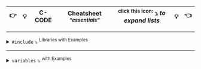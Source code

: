 <!-------------------------------------------------------- CHEAT SHEET -------------------------------------------------------->


|👉|💡| C-CODE | **Cheatsheet** *<sup>"essentials"</sub>* | <sup>**click this icon:</sup> [⤵](https://github.com/IxI-Enki/IxI-Enki/blob/main/.dev/documents/%5BC%5D%20Cheat%20Sheet.md)** ***to expand lists*** |💡|👈|  
| :-: | :-: | :-: |:-: | :-------------:  |:-:|:-: |   

---

<details><summary> <code>#include</code> ⤵ <sup>Libraries with Examples</sup></summary>
   <!----------------------------------------------------------------------------------->
   <details><summary> <code>&lt;stdio.h&gt;</code> ⤵ <sup>Bibliothek stellt Funktionen für Ein- und Ausgabe (Input/Output) zur Verfügung</sup> </summary>
     
   ### **Input/Output:**  
   - `printf`: Formatierte Ausgabe auf die Konsole  
   - `scanf`: Formatierte Eingabe von der Konsole  
   - `getchar`: Ein Zeichen von der Konsole einlesen  
   - `putchar`: Ein Zeichen auf die Konsole ausgeben  
   - `puts`: Eine Zeichenkette gefolgt von einem Zeilenumbruch ausgeben  
   - ❗ `gets` <sub>(**veraltet und unsicher**)</sub> <s> Eine Zeichenkette von der Konsole einlesen</s>  
   - `fgets`: Eine Zeichenkette von der Konsole einlesen (**sicherer als gets**)  

   ### **Dateioperationen:**   
   - `fopen`: Eine Datei öffnen  
   - `fclose`: Eine Datei schließen  
   - `fprintf`: Formatierte Ausgabe in eine Datei  
   - `fscanf`: Formatierte Eingabe von einer Datei  
   - `fgetc`: Ein Zeichen aus einer Datei lesen  
   - `fputc`: Ein Zeichen in eine Datei schreiben  
   - `fgets`: Eine Zeichenkette aus einer Datei lesen  
   - `fputs`: Eine Zeichenkette in eine Datei schreiben  

   ### **Datei-Positionierung:**  
   - `fseek`: Die Position in einer Datei setzen  
   - `ftell`: Die aktuelle Position in einer Datei abrufen  
   - `rewind`: Die Position in eine Datei auf den Anfang setzen  

   ### **Eingabe/Ausgabe mit Zeichenketten:**  
   - `sprintf`: Formatierte Ausgabe in eine Zeichenkette  
   - `sscanf`: Formatierte Eingabe von einer Zeichenkette  

   ### **Fehlerbehandlung:**  
   - `perror`: Eine Fehlermeldung ausgeben, basierend auf der zuletzt aufgetretenen Fehlermeldung  
   - `feof`: Überprüfen, ob das Ende einer Datei erreicht wurde  
   - `ferror`: Überprüfen, ob ein Fehler beim Lesen/Schreiben aufgetreten ist  

   ### **Flushing:**  
   - `fflush`: Buffer für eine Datei leeren  

   ### **Standard-Datei-Zeiger:**  
   - `stdin`: Standard-Eingabe (*Tastatur*)  
   - `stdout`: Standard-Ausgabe (*Bildschirm*)  
   - `stderr`: Standard-Fehlerausgabe (*Bildschirm*)  

   ❗*Dies ist ***keine*** vollständige Liste*  

   </details>
   
   <sub><sup>
   ---
   </sup></sub>
   <!----------------------------------------------------------------------------------->
   <details><summary> <code>&lt;string.h&gt;</code> ⤵ <sup> zur string-Bearbeitung:</sup> </summary>

   ### **Zeichenkettenmanipulation:**  
   - `strcpy`: Kopiert eine Zeichenkette  
   - `strncpy`: Kopiert eine bestimmte Anzahl von Zeichen einer Zeichenkette  
   - `strcat`: Hängt eine Zeichenkette an eine andere an  
   - `strncat`: Hängt eine bestimmte Anzahl von Zeichen einer Zeichenkette an eine andere an  
   - `strcmp`: Vergleicht zwei Zeichenketten  
   - `strncmp`: Vergleicht eine bestimmte Anzahl von Zeichen zweier Zeichenketten  
   - `strlen`: Gibt die Länge einer Zeichenkette zurück  

   ### **Zeichenkettenmanipulation (***ohne Nullzeichen***):**  
   - `strchr`: Sucht das erste Auftreten eines Zeichens in einer Zeichenkette  
   - `strrchr`: Sucht das letzte Auftreten eines Zeichens in einer Zeichenkette  
   - `strstr`: Sucht das erste Vorkommen einer Teilzeichenkette in einer Zeichenkette  
   - `strpbrk`: Sucht das erste Auftreten eines Zeichens aus einer Zeichenkette von Zeichen  
   - `strspn`: Gibt die Länge des Anfangs einer Zeichenkette zurück, die nur aus bestimmten Zeichen besteht  
   - `strcspn`: Gibt die Länge des Anfangs einer Zeichenkette zurück, die keine bestimmten Zeichen enthält  

   ### **Speichermanipulation:**  
   - `memcpy`: Kopiert einen Speicherbereich  
   - `memmove`: Kopiert einen Speicherbereich, auch wenn sich die Quelle und das Ziel überschneiden  
   - `memcmp`: Vergleicht zwei Speicherbereiche  
   - `memset`: Setzt einen Speicherbereich auf einen bestimmten Wert  

   ### **Zeichenkettenbearbeitung:**  
   - `strtok`: Teilt eine Zeichenkette in Token auf  

   ### **Zeilenumbrüche und Leerzeichen:**  
   - `isspace`: Überprüft, ob ein Zeichen ein Leerzeichen ist  
   - `isdigit`: Überprüft, ob ein Zeichen eine Ziffer ist  
   - `isalpha`: Überprüft, ob ein Zeichen ein Buchstabe ist  
   - `isalnum`: Überprüft, ob ein Zeichen eine Ziffer oder ein Buchstabe ist  

   ### **Konvertierung:**  
   - `atoi`: Konvertiert eine Zeichenkette in eine ganze Zahl  
   - `atol`: Konvertiert eine Zeichenkette in eine lange ganze Zahl  
   - `atof`: Konvertiert eine Zeichenkette in eine Gleitkommazahl  

   ❗*Verwende wenn möglich ***Safe-Strings-Bibliotheken*** ( `strncpy_s`, `strcpy_s`, `sprintf_s` **ETC**..) für sicherere Operationen*
   
   </details>
   
   <sub><sup>
   ---
   </sup></sub>
   <!----------------------------------------------------------------------------------->
   <details><summary> <code>&lt;stdlib.h&gt;</code> ⤵ <sup> allgemeine Operationen - Speicherverwaltung & systembezogenen Funktionen:</sup> </summary>

   ### **Speicherallokation und -freigabe:**  
   - `malloc`: Allokiert dynamischen Speicher  
   - `calloc`: Allokiert dynamischen Speicher und initialisiert alle Bytes auf 0  
   - `realloc`: Ändert die Größe eines zuvor mit `malloc` oder `calloc` allokierten Speicherblocks  
   - `free`: Gibt den durch `malloc`, `calloc` oder `realloc` allokierten Speicher frei  

   ### **Zufallszahlen:**  
   - `rand`: Generiert eine Pseudozufallszahl  
   - `srand`: Setzt den Startwert für den Zufallszahlengenerator  

   ### **Konvertierung von Zeichenketten zu Zahlen:**  
   - `atoi`: Konvertiert eine Zeichenkette in eine ganze Zahl (**integer**)  
   - `atol`: Konvertiert eine Zeichenkette in eine lange ganze Zahl (**long**)  
   - `atof`: Konvertiert eine Zeichenkette in eine Gleitkommazahl (**float**)  

   ### **Pseudozufallszahlengeneratoren:**  
   - `rand`: Generiert eine Pseudozufallszahl  
   - `srand`: Setzt den Startwert für den Zufallszahlengenerator  

   ### **Umgebungsvariablen:**  
   - `getenv`: Ruft den Wert einer Umgebungsvariable ab  

   ### **Prozesssteuerung:**  
   - `system`: Führt ein Systemkommando aus   

   ### **Exit-Funktion:**  
   - `exit`: Beendet das Programm  

   ### **Dynamische Speicherreservierung:**  
   - `abort`: Beendet das Programm unmittelbar mit einem Aufruf von `SIGABRT`  
   - `atexit`: Registriert Funktionen, die bei Programmbeendigung aufgerufen werden sollen  
   - `exit`: Beendet das Programm  
   - `getenv`: Ruft den Wert einer Umgebungsvariable ab  
   - `system`: Führt ein Systemkommando aus  

   ❗*Unsachgemäße Verwendung **kann zu Speicherlecks** oder anderen **schwerwiegenden Problemen** führen*  
   
   </details>
   
   <sub><sup>
   ---
   </sup></sub>
   <!----------------------------------------------------------------------------------->
   <details><summary> <code>&lt;math.h&gt;</code> ⤵ <sup> mathematischen Funktionen:</sup> </summary>

   ### Trigonometrische Funktionen:  
   -`sin(x)`: Berechnet den Sinus von `x`  
   -`cos(x)`: Berechnet den Cosinus von `x`  
   -`tan(x)`: Berechnet den Tangens von `x`  
   
   -`asin(x)`: Berechnet den Arkussinus von `x`  
   -`acos(x)`: Berechnet den ArkusCosinus von `x`  
   -`atan(x)`: Berechnet den Arkustangens von `x`  

   ### Hyperbolische Funktionen:  
   -`sinh(x)`: Berechnet den Hyperbelsinus von `x`  
   -`cosh(x)`: Berechnet den Hyperbelcosinus von `x`  
   -`tanh(x)`: Berechnet den Hyperbeltangens von `x`  

   ### Exponential & Logarithmusfunktionen:  
   -`exp(x)`: Berechnet die Exponentialfunktion von `x` .. e<sup>x</sup>  
   -`log(x)`: Berechnet den natürlichen Logarithmus von `x` .. ln(x)  
   -`log10(x)`: Berechnet den Logarithmus zur Basis 10 von `x` .. log<sub>10</sub>(x)  

   ### Potenzfunktionen:  
   -`pow(x, y)`: Berechnet `x` hoch `y` .. x<sup>y</sup>  
   -`sqrt(x)`: Berechnet die Quadratwurzel von `x` .. √(x)  

   ### Runden & Betrag:  
   -`ceil(x)`: Rundet `x` auf die nächstgrößere Ganzzahl  
   -`floor(x)`: Rundet `x` auf die nächstkleinere Ganzzahl  
   -`fabs(x)`: Gibt den absoluten Wert von `x` zurück  

   ### Weitere Funktionen:  
   -`fmod(x, y)`: Berechnet den Rest der Division von `x` durch `y`  
   -`hypot(x, y)`: Berechnet die Hypotenuse eines rechtwinkligen Dreiecks mit den Seitenlängen `x` und `y`  
   -`round(x)`: Rundet `x` auf die nächste Ganzzahl  

   ❗*trigonometrische Funktionen verwenden Radianten*  
     **🧮 umwandeln mit: `deg2rad` & `rad2deg`**  
   
   </details>
   
   <sub><sup>
   ---
   </sup></sub>
   <!----------------------------------------------------------------------------------->
   <details><summary> <code>&lt;ctype.h&gt;</code> ⤵ <sup> Charakter handling:</sup> </summary>



<!--close--->   
   </details>
</details>
<!--end-->
<!--                        
//¯¯¯¯¯¯¯¯¯¯¯¯¯¯¯¯¯¯¯¯¯¯¯¯¯¯¯¯¯¯¯¯¯¯¯¯¯¯¯¯¯¯¯¯¯¯¯¯¯¯¯¯¯¯¯¯¯¯¯¯¯¯¯¯¯¯¯¯¯¯¯¯¯¯¯¯¯¯¯¯¯¯¯¯¯¯¯¯¯¯¯¯¯¯¯//  
#include <string.h>          //  String manipulation functions  
                             //  ->                 
//¯¯¯¯¯¯¯¯¯¯¯¯¯¯¯¯¯¯¯¯¯¯¯¯¯¯¯¯¯¯¯¯¯¯¯¯¯¯¯¯¯¯¯¯¯¯¯¯¯¯¯¯¯¯¯¯¯¯¯¯¯¯¯¯¯¯¯¯¯¯¯¯¯¯¯¯¯¯¯¯¯¯¯¯¯¯¯¯¯¯¯¯¯¯¯//  
#include <stdlib.h>          //  Standard Library functions:  
                             //  ->             malloc, free, rand, srand, exit,...  
//¯¯¯¯¯¯¯¯¯¯¯¯¯¯¯¯¯¯¯¯¯¯¯¯¯¯¯¯¯¯¯¯¯¯¯¯¯¯¯¯¯¯¯¯¯¯¯¯¯¯¯¯¯¯¯¯¯¯¯¯¯¯¯¯¯¯¯¯¯¯¯¯¯¯¯¯¯¯¯¯¯¯¯¯¯¯¯¯¯¯¯¯¯¯¯//  
#include <math.h&gt;            //  Mathematical functions:  
                             //  ->             sqrt, pow, sin, cos, tan,...  
//¯¯¯¯¯¯¯¯¯¯¯¯¯¯¯¯¯¯¯¯¯¯¯¯¯¯¯¯¯¯¯¯¯¯¯¯¯¯¯¯¯¯¯¯¯¯¯¯¯¯¯¯¯¯¯¯¯¯¯¯¯¯¯¯¯¯¯¯¯¯¯¯¯¯¯¯¯¯¯¯¯¯¯¯¯¯¯¯¯¯¯¯¯¯¯//  
#include <ctype.h>           //  Character handling functions:  
                             //  ->             isalpha, isdigit, tolower, toupper,...  
//¯¯¯¯¯¯¯¯¯¯¯¯¯¯¯¯¯¯¯¯¯¯¯¯¯¯¯¯¯¯¯¯¯¯¯¯¯¯¯¯¯¯¯¯¯¯¯¯¯¯¯¯¯¯¯¯¯¯¯¯¯¯¯¯¯¯¯¯¯¯¯¯¯¯¯¯¯¯¯¯¯¯¯¯¯¯¯¯¯¯¯¯¯¯¯//  
#include <stdbool.h>         //  Boolean type and values:  
                             //  ->             true, false  
//¯¯¯¯¯¯¯¯¯¯¯¯¯¯¯¯¯¯¯¯¯¯¯¯¯¯¯¯¯¯¯¯¯¯¯¯¯¯¯¯¯¯¯¯¯¯¯¯¯¯¯¯¯¯¯¯¯¯¯¯¯¯¯¯¯¯¯¯¯¯¯¯¯¯¯¯¯¯¯¯¯¯¯¯¯¯¯¯¯¯¯¯¯¯¯//  
#include <stdint.h>          //  Standard integer types:  
                             //  ->             int8_t, uint16_t, int32_t,...  
//¯¯¯¯¯¯¯¯¯¯¯¯¯¯¯¯¯¯¯¯¯¯¯¯¯¯¯¯¯¯¯¯¯¯¯¯¯¯¯¯¯¯¯¯¯¯¯¯¯¯¯¯¯¯¯¯¯¯¯¯¯¯¯¯¯¯¯¯¯¯¯¯¯¯¯¯¯¯¯¯¯¯¯¯¯¯¯¯¯¯¯¯¯¯¯//  
#include <limits.h>          //  Implementation-defined constants:  
                             //  ->             INT_MAX, INT_MIN,...  
//¯¯¯¯¯¯¯¯¯¯¯¯¯¯¯¯¯¯¯¯¯¯¯¯¯¯¯¯¯¯¯¯¯¯¯¯¯¯¯¯¯¯¯¯¯¯¯¯¯¯¯¯¯¯¯¯¯¯¯¯¯¯¯¯¯¯¯¯¯¯¯¯¯¯¯¯¯¯¯¯¯¯¯¯¯¯¯¯¯¯¯¯¯¯¯//  
#include <float.h>           //  Implementation-defined constants for floating-point types:  
                             //  ->             FLT_MAX, FLT_MIN,...  
//¯¯¯¯¯¯¯¯¯¯¯¯¯¯¯¯¯¯¯¯¯¯¯¯¯¯¯¯¯¯¯¯¯¯¯¯¯¯¯¯¯¯¯¯¯¯¯¯¯¯¯¯¯¯¯¯¯¯¯¯¯¯¯¯¯¯¯¯¯¯¯¯¯¯¯¯¯¯¯¯¯¯¯¯¯¯¯¯¯¯¯¯¯¯¯//  
#include <assert.h>          //  Diagnostics:  
                             //  ->             assert  
//¯¯¯¯¯¯¯¯¯¯¯¯¯¯¯¯¯¯¯¯¯¯¯¯¯¯¯¯¯¯¯¯¯¯¯¯¯¯¯¯¯¯¯¯¯¯¯¯¯¯¯¯¯¯¯¯¯¯¯¯¯¯¯¯¯¯¯¯¯¯¯¯¯¯¯¯¯¯¯¯¯¯¯¯¯¯¯¯¯¯¯¯¯¯¯//  
#include <errno.h>           //  Error reporting:  
                             //  ->             errno  
//¯¯¯¯¯¯¯¯¯¯¯¯¯¯¯¯¯¯¯¯¯¯¯¯¯¯¯¯¯¯¯¯¯¯¯¯¯¯¯¯¯¯¯¯¯¯¯¯¯¯¯¯¯¯¯¯¯¯¯¯¯¯¯¯¯¯¯¯¯¯¯¯¯¯¯¯¯¯¯¯¯¯¯¯¯¯¯¯¯¯¯¯¯¯¯//  
#include <time.h>            //  Time and date functions:   
                             //  ->             time, localtime, strftime,...  
//¯¯¯¯¯¯¯¯¯¯¯¯¯¯¯¯¯¯¯¯¯¯¯¯¯¯¯¯¯¯¯¯¯¯¯¯¯¯¯¯¯¯¯¯¯¯¯¯¯¯¯¯¯¯¯¯¯¯¯¯¯¯¯¯¯¯¯¯¯¯¯¯¯¯¯¯¯¯¯¯¯¯¯¯¯¯¯¯¯¯¯¯¯¯¯//  
#include <stdarg.h>          //  Variable arguments:  
                             //  ->             va_start, va_arg, va_end,...  
//¯¯¯¯¯¯¯¯¯¯¯¯¯¯¯¯¯¯¯¯¯¯¯¯¯¯¯¯¯¯¯¯¯¯¯¯¯¯¯¯¯¯¯¯¯¯¯¯¯¯¯¯¯¯¯¯¯¯¯¯¯¯¯¯¯¯¯¯¯¯¯¯¯¯¯¯¯¯¯¯¯¯¯¯¯¯¯¯¯¯¯¯¯¯¯//  
#include <stddef.h>          //  Standard definitions:  
                             //  ->             NULL  
//¯¯¯¯¯¯¯¯¯¯¯¯¯¯¯¯¯¯¯¯¯¯¯¯¯¯¯¯¯¯¯¯¯¯¯¯¯¯¯¯¯¯¯¯¯¯¯¯¯¯¯¯¯¯¯¯¯¯¯¯¯¯¯¯¯¯¯¯¯¯¯¯¯¯¯¯¯¯¯¯¯¯¯¯¯¯¯¯¯¯¯¯¯¯¯//  
#include <signal.h>          //  Signal handling:  
                             //  ->             signal  
//¯¯¯¯¯¯¯¯¯¯¯¯¯¯¯¯¯¯¯¯¯¯¯¯¯¯¯¯¯¯¯¯¯¯¯¯¯¯¯¯¯¯¯¯¯¯¯¯¯¯¯¯¯¯¯¯¯¯¯¯¯¯¯¯¯¯¯¯¯¯¯¯¯¯¯¯¯¯¯¯¯¯¯¯¯¯¯¯¯¯¯¯¯¯¯//  
#include <setjmp.h>          //  Non-local jumps:  
                             //  ->             setjmp, longjmp  
//¯¯¯¯¯¯¯¯¯¯¯¯¯¯¯¯¯¯¯¯¯¯¯¯¯¯¯¯¯¯¯¯¯¯¯¯¯¯¯¯¯¯¯¯¯¯¯¯¯¯¯¯¯¯¯¯¯¯¯¯¯¯¯¯¯¯¯¯¯¯¯¯¯¯¯¯¯¯¯¯¯¯¯¯¯¯¯¯¯¯¯¯¯¯¯//  
#include <locale.h>          //  Localization:  
                             //  ->             setlocale  
//¯¯¯¯¯¯¯¯¯¯¯¯¯¯¯¯¯¯¯¯¯¯¯¯¯¯¯¯¯¯¯¯¯¯¯¯¯¯¯¯¯¯¯¯¯¯¯¯¯¯¯¯¯¯¯¯¯¯¯¯¯¯¯¯¯¯¯¯¯¯¯¯¯¯¯¯¯¯¯¯¯¯¯¯¯¯¯¯¯¯¯¯¯¯¯//  
#include <wchar.h>           //  Wide character functions:  
                             //  ->             wprintf, wscanf, wcslen,...  
//¯¯¯¯¯¯¯¯¯¯¯¯¯¯¯¯¯¯¯¯¯¯¯¯¯¯¯¯¯¯¯¯¯¯¯¯¯¯¯¯¯¯¯¯¯¯¯¯¯¯¯¯¯¯¯¯¯¯¯¯¯¯¯¯¯¯¯¯¯¯¯¯¯¯¯¯¯¯¯¯¯¯¯¯¯¯¯¯¯¯¯¯¯¯¯//  
#include <wctype.h>          //  Wide character classification and mapping functions:  
                             //  ->             iswalpha, towlower, towupper,...  
//¯¯¯¯¯¯¯¯¯¯¯¯¯¯¯¯¯¯¯¯¯¯¯¯¯¯¯¯¯¯¯¯¯¯¯¯¯¯¯¯¯¯¯¯¯¯¯¯¯¯¯¯¯¯¯¯¯¯¯¯¯¯¯¯¯¯¯¯¯¯¯¯¯¯¯¯¯¯¯¯¯¯¯¯¯¯¯¯¯¯¯¯¯¯¯//  
#include <fenv.h>            //  Floating-point environment:  
                             //  ->             feclearexcept, fegetround, feraiseexcept,...  
//¯¯¯¯¯¯¯¯¯¯¯¯¯¯¯¯¯¯¯¯¯¯¯¯¯¯¯¯¯¯¯¯¯¯¯¯¯¯¯¯¯¯¯¯¯¯¯¯¯¯¯¯¯¯¯¯¯¯¯¯¯¯¯¯¯¯¯¯¯¯¯¯¯¯¯¯¯¯¯¯¯¯¯¯¯¯¯¯¯¯¯¯¯¯¯//  
#include <inttypes.h>        //  Format conversion of integer types:  
                             //  ->             PRId32, PRIu64, SCNd16, SCNu8,...  
//¯¯¯¯¯¯¯¯¯¯¯¯¯¯¯¯¯¯¯¯¯¯¯¯¯¯¯¯¯¯¯¯¯¯¯¯¯¯¯¯¯¯¯¯¯¯¯¯¯¯¯¯¯¯¯¯¯¯¯¯¯¯¯¯¯¯¯¯¯¯¯¯¯¯¯¯¯¯¯¯¯¯¯¯¯¯¯¯¯¯¯¯¯¯¯//  
#include <iso646.h>          //  Alternative operator spellings:  
                             //  ->             and, or, not,...  
//¯¯¯¯¯¯¯¯¯¯¯¯¯¯¯¯¯¯¯¯¯¯¯¯¯¯¯¯¯¯¯¯¯¯¯¯¯¯¯¯¯¯¯¯¯¯¯¯¯¯¯¯¯¯¯¯¯¯¯¯¯¯¯¯¯¯¯¯¯¯¯¯¯¯¯¯¯¯¯¯¯¯¯¯¯¯¯¯¯¯¯¯¯¯¯//  
#include <stdalign.h>        //  Alignments:  
                             //  ->             alignas, alignof  
//¯¯¯¯¯¯¯¯¯¯¯¯¯¯¯¯¯¯¯¯¯¯¯¯¯¯¯¯¯¯¯¯¯¯¯¯¯¯¯¯¯¯¯¯¯¯¯¯¯¯¯¯¯¯¯¯¯¯¯¯¯¯¯¯¯¯¯¯¯¯¯¯¯¯¯¯¯¯¯¯¯¯¯¯¯¯¯¯¯¯¯¯¯¯¯//  
#include <stdatomic.h>       //  Atomic types:  
                             //  ->        atomic_flag, atomic_init, atomic_load, atomic_store,...  
//¯¯¯¯¯¯¯¯¯¯¯¯¯¯¯¯¯¯¯¯¯¯¯¯¯¯¯¯¯¯¯¯¯¯¯¯¯¯¯¯¯¯¯¯¯¯¯¯¯¯¯¯¯¯¯¯¯¯¯¯¯¯¯¯¯¯¯¯¯¯¯¯¯¯¯¯¯¯¯¯¯¯¯¯¯¯¯¯¯¯¯¯¯¯¯//  
#include <stdnoreturn.h>     //  No return function declaration:  
                             //  ->             noreturn  
//¯¯¯¯¯¯¯¯¯¯¯¯¯¯¯¯¯¯¯¯¯¯¯¯¯¯¯¯¯¯¯¯¯¯¯¯¯¯¯¯¯¯¯¯¯¯¯¯¯¯¯¯¯¯¯¯¯¯¯¯¯¯¯¯¯¯¯¯¯¯¯¯¯¯¯¯¯¯¯¯¯¯¯¯¯¯¯¯¯¯¯¯¯¯¯//  
#include <uchar.h>           //  UTF-16 and UTF-32 character utilities:  
                             //  ->             char16_t, char32_t, u16string, u32string,...  
//¯¯¯¯¯¯¯¯¯¯¯¯¯¯¯¯¯¯¯¯¯¯¯¯¯¯¯¯¯¯¯¯¯¯¯¯¯¯¯¯¯¯¯¯¯¯¯¯¯¯¯¯¯¯¯¯¯¯¯¯¯¯¯¯¯¯¯¯¯¯¯¯¯¯¯¯¯¯¯¯¯¯¯¯¯¯¯¯¯¯¯¯¯¯¯//  
#include <tgmath.h>          //  Type-generic math:  
                             //  ->             cabs, carg, cimag, creal,...  
//¯¯¯¯¯¯¯¯¯¯¯¯¯¯¯¯¯¯¯¯¯¯¯¯¯¯¯¯¯¯¯¯¯¯¯¯¯¯¯¯¯¯¯¯¯¯¯¯¯¯¯¯¯¯¯¯¯¯¯¯¯¯¯¯¯¯¯¯¯¯¯¯¯¯¯¯¯¯¯¯¯¯¯¯¯¯¯¯¯¯¯¯¯¯¯//  
#include <complex.h>         //  Complex arithmetic:  
                             //  ->             cabs, carg, cimag, creal, cexp, clog, cpow,...  
//¯¯¯¯¯¯¯¯¯¯¯¯¯¯¯¯¯¯¯¯¯¯¯¯¯¯¯¯¯¯¯¯¯¯¯¯¯¯¯¯¯¯¯¯¯¯¯¯¯¯¯¯¯¯¯¯¯¯¯¯¯¯¯¯¯¯¯¯¯¯¯¯¯¯¯¯¯¯¯¯¯¯¯¯¯¯¯¯¯¯¯¯¯¯¯//  
  -->
</details>


  ---

<details>
  <summary> <code>variables</code> ⤵ <sup>with Examples</sup> </summary>
    
- Ganzzahlige Typen  
    - `int integerVariable = 42;`  
      >  4-Byte-Ganzzahl (-2,147,483,648 bis 2,147,483,647)  
    - `short shortVariable = 10;`  
      >  2-Byte-Ganzzahl (-32,768 bis 32,767)  
    - `long longVariable = 1234567890;`  
      >  Mindestens 4-Byte-Ganzzahl (-2,147,483,648 bis 2,147,483,647)  
    - `long long longLongVariable = 1234567890123456789LL;`  
      >  Mindestens 8-Byte-Ganzzahl (-9,223,372,036,854,775,808 bis 9,223,372,036,854,775,807)  

- Gleitkommazahlen  
    - `float floatVariable = 3.14f;`  
      >  4-Byte-Gleitkommazahl (1.2E-38 bis 3.4E+38 mit sechs Dezimalstellen Genauigkeit)  
    - `double doubleVariable = 3.14159265359;`  
      >  8-Byte-Gleitkommazahl (2.3E-308 bis 1.7E+308 mit 15 Dezimalstellen Genauigkeit)  

- Zeichen  
    - `char charVariable = 'A';`  
      > Einzelnes Zeichen (im Allgemeinen -128 bis 127 oder 0 bis 255, je nach Vorzeichen)  

- Vorzeichenlose Ganzzahlen  
    - `unsigned int unsignedIntVariable = 100;`  
      >  Vorzeichenlose 4-Byte-Ganzzahl (0 bis 4,294,967,295)  
    - `unsigned short unsignedShortVariable = 200;`  
      >  Vorzeichenlose 2-Byte-Ganzzahl (0 bis 65,535)  
    - `unsigned long unsignedLongVariable = 300;`  
      >  Mindestens 4-Byte vorzeichenlose Ganzzahl (0 bis 4,294,967,295)  
    - `unsigned long long unsignedLongLongVariable = 400;`   
      >  Mindestens 8-Byte vorzeichenlose Ganzzahl (0 bis 18,446,744,073,709,551,615)  

- Boolescher Typ  
    - `_Bool boolVariable = 1;`   
      >  Wahr (true) oder falsch (false)  

- Void-Typ (wird oft für Funktionen ohne Rückgabewert verwendet)  
    - `void voidPointer;`  
  
</details>


<!--  

<sub><sup>
---
</sup></sub>

